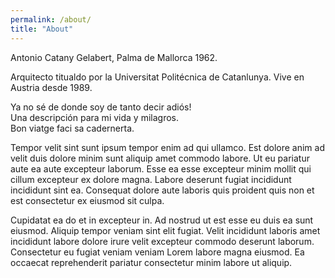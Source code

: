 ```yaml
---
permalink: /about/
title: "About"
---
```

Antonio Catany Gelabert, Palma de Mallorca 1962.<br/>

Arquitecto titualdo por la Universitat Politécnica de Catanlunya. Vive en Austria desde 1989.

Ya no sé de donde soy de tanto decir adiós!<br/>
  Una descripción para mi vida  y milagros.<br/>
  Bon viatge faci sa cadernerta.

Tempor velit sint sunt ipsum tempor enim ad qui ullamco. Est dolore anim ad velit duis dolore minim sunt aliquip amet commodo labore. Ut eu pariatur aute ea aute excepteur laborum. Esse ea esse excepteur minim mollit qui cillum excepteur ex dolore magna. Labore deserunt fugiat incididunt incididunt sint ea. Consequat dolore aute laboris quis proident quis non et est consectetur ex eiusmod sit culpa.

Cupidatat ea do et in excepteur in. Ad nostrud ut est esse eu duis ea sunt eiusmod. Aliquip tempor veniam sint elit fugiat. Velit incididunt laboris amet incididunt labore dolore irure velit excepteur commodo deserunt laborum. Consectetur eu fugiat veniam veniam Lorem labore magna eiusmod. Ea occaecat reprehenderit pariatur consectetur minim labore ut aliquip.
